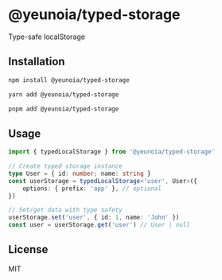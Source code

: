 # @yeunoia/typed-storage

Type-safe localStorage

## Installation

```bash
npm install @yeunoia/typed-storage

yarn add @yeunoia/typed-storage

pnpm add @yeunoia/typed-storage
```

## Usage

```typescript
import { typedLocalStorage } from '@yeunoia/typed-storage'

// Create typed storage instance
type User = { id: number; name: string }
const userStorage = typedLocalStorage<'user', User>({
	options: { prefix: 'app' }, // optional
})

// Set/get data with type safety
userStorage.set('user', { id: 1, name: 'John' })
const user = userStorage.get('user') // User | null
```

## License

MIT
